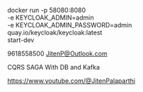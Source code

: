   docker run -p 58080:8080 \
  -e KEYCLOAK_ADMIN=admin \
  -e KEYCLOAK_ADMIN_PASSWORD=admin \
  quay.io/keycloak/keycloak:latest \
  start-dev

  9618558500
  JitenP@Outlook.com

  CQRS 
  SAGA 
  With DB and Kafka

  https://www.youtube.com/@JitenPalaparthi
  
